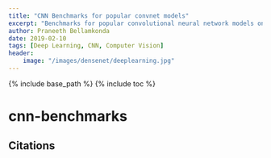 ```yaml
---
title: "CNN Benchmarks for popular convnet models"
excerpt: "Benchmarks for popular convolutional neural network models on CPU and different GPUs, with and without cuDNN."
author: Praneeth Bellamkonda
date: 2019-02-10
tags: [Deep Learning, CNN, Computer Vision]
header:
    image: "/images/densenet/deeplearning.jpg"
---
```


{% include base_path %}
{% include toc %}

# cnn-benchmarks



## Citations





